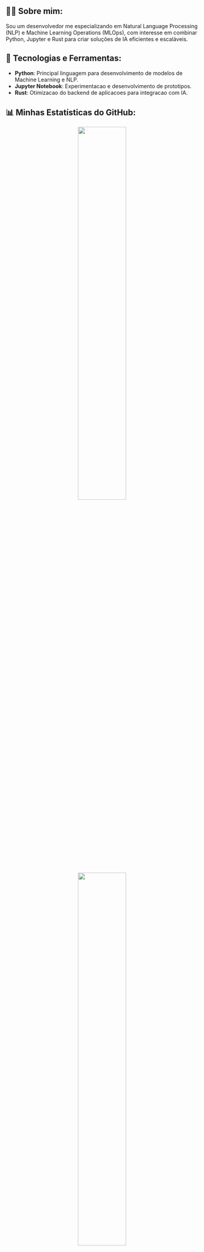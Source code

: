 ## 👨‍💻 Sobre mim:
Sou um desenvolvedor me especializando em Natural Language Processing (NLP) e Machine Learning Operations (MLOps), com interesse em combinar Python, Jupyter e Rust para criar soluções de IA eficientes e escaláveis.

## 🚀 Tecnologias e Ferramentas:
- **Python**: Principal linguagem para desenvolvimento de modelos de Machine Learning e NLP.
- **Jupyter Notebook**: Experimentacao e desenvolvimento de prototipos.
- **Rust**: Otimizacao do backend de aplicacoes para integracao com IA.

## 📊 Minhas Estatísticas do GitHub:
<p align="center">
  <img height="50%" width="auto" src="https://github-readme-stats.vercel.app/api?username=NandoSchlemper&show_icons=true&count_private=true&theme=darcula&hide_border=true&hide=issues,contribs&bg_color=00500700">
  <img height="50%" width="auto" src="https://github-readme-stats.vercel.app/api/top-langs/?username=NandoSchlemper&layout=compact&hide_border=true&theme=darcula&bg_color=00000000&langs_count=6&hide=jupyter%20notebook,tex,css,php">
  <img height="50%" width="auto" src="https://github-readme-stats.vercel.app/api/top-langs/?username=NandoSchlemper&layout=compact&hide_border=true&theme=darcula&bg_color=00000000&langs_count=6&hide=jupyter%20notebook,tex,css,php&exclude_repo=Pacman-AI">
  <img src="https://github-readme-streak-stats.herokuapp.com?user=NandoSchlemper&theme=darcula&hide_border=true&background=FFFFFF00">
  <br>
  <br>
</p>

## 📫 Contato:
- **Email**: [bkschlemper@gmail.com](bkschlemper@gmail.com)
- **LinkedIn**: [Fernando Meurer Schlemper](www.linkedin.com/in/fernando-meurer-33662a277)
- **GitHub**: [NandoSchlemper](https://github.com/NandoSchlemper)
